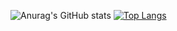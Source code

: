 ![Anurag's GitHub stats](https://github-readme-stats.vercel.app/api?username=Avril-Cui&theme=blue-green&show_icons=true)
[![Top Langs](https://github-readme-stats.vercel.app/api/top-langs/?username=Avril-Cui&theme=blue-green)](https://github.com/anuraghazra/github-readme-stats)

